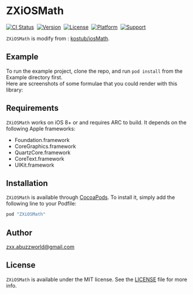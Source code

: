 # ZXiOSMath

[![CI Status](http://img.shields.io/travis/zxx.abuzzworld@gmail.com/ZXiOSMath.svg?style=flat)](https://travis-ci.org/zxx.abuzzworld@gmail.com/ZXiOSMath)&nbsp;
[![Version](https://img.shields.io/cocoapods/v/ZXiOSMath.svg?style=flat)](http://cocoapods.org/pods/ZXiOSMath)&nbsp;
[![License](https://img.shields.io/cocoapods/l/ZXiOSMath.svg?style=flat)](http://cocoapods.org/pods/ZXiOSMath)&nbsp;
[![Platform](https://img.shields.io/cocoapods/p/ZXiOSMath.svg?style=flat)](http://cocoapods.org/pods/ZXiOSMath)&nbsp;
[![Support](https://img.shields.io/badge/support-iOS%208%2B%20-blue.svg?style=flat)](https://www.apple.com/nl/ios/)

`ZXiOSMath` is modify from : [kostub/iosMath](https://github.com/kostub/iosMath).

## Example

To run the example project, clone the repo, and run `pod install` from the Example directory first.  
Here are screenshots of some formulae that you could render with this library:

## Requirements
`ZXiOSMath` works on iOS 8+ or and requires ARC to build. It depends on the following Apple frameworks:

* Foundation.framework  
* CoreGraphics.framework  
* QuartzCore.framework  
* CoreText.framework  
* UIKit.framework


## Installation

`ZXiOSMath` is available through [CocoaPods](http://cocoapods.org). To install
it, simply add the following line to your Podfile:

```ruby
pod "ZXiOSMath"
```

## Author

zxx.abuzzworld@gmail.com

## License

`ZXiOSMath` is available under the MIT license. See the [LICENSE](https://github.com/abuzzworld/ZXiOSMath/blob/master/LICENSE) file for more info.
